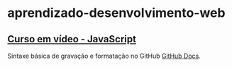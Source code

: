 # aprendizado-desenvolvimento-web

## [ Curso em vídeo - JavaScript](https://github.com/hugomota-dev/curso-em-video-javascript)



Sintaxe básica de gravação e formatação no GitHub [GitHub Docs](https://docs.github.com/pt/get-started/writing-on-github/getting-started-with-writing-and-formatting-on-github/basic-writing-and-formatting-syntax).
